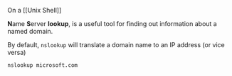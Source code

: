 On a [[Unix Shell]]

**N**ame **S**erver **lookup**, is a useful tool for finding out information about a named domain.

By default, `nslookup` will translate a domain name to an IP address (or vice versa)

`nslookup microsoft.com`